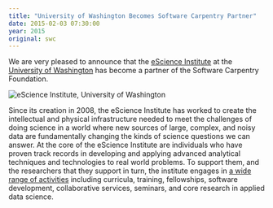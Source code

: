 ```yaml
---
title: "University of Washington Becomes Software Carpentry Partner"
date: 2015-02-03 07:30:00
year: 2015
original: swc
---
```

<p>
  We are very pleased to announce that the
  <a href="http://escience.uwashington.edu">eScience Institute</a>
  at the <a href="http://uwashington.edu">University of Washington</a>
  has become a partner of the Software Carpentry Foundation.
</p>
<p>
  <img src="{{'/files/orgs/uw-escience.png' | relative_url}}" alt="eScience Institute, University of Washington" />
</p>
<p>
  Since its creation in 2008,
  the eScience Institute has worked to create the intellectual and physical infrastructure needed to meet
  the challenges of doing science in a world where new sources of large, complex, and noisy data
  are fundamentally changing the kinds of science questions we can answer.
  At the core of the eScience Institute are individuals who have proven track records
  in developing and applying advanced analytical techniques and technologies to real world problems.
  To support them,
  and the researchers that they support in turn,
  the institute engages in <a href="http://escience.washington.edu/what-we-do">a wide range of activities</a>
  including curricula, training, fellowships, software development, collaborative services, seminars,
  and core research in applied data science.
</p>
